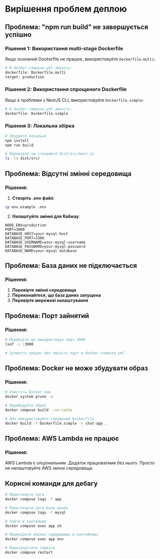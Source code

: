 # Вирішення проблем деплою

## Проблема: "npm run build" не завершується успішно

### Рішення 1: Використання multi-stage Dockerfile

Якщо основний Dockerfile не працює, використовуйте `Dockerfile.multi`:

```bash
# В docker-compose.yml змініть:
dockerfile: Dockerfile.multi
target: production
```

### Рішення 2: Використання спрощеного Dockerfile

Якщо є проблеми з NestJS CLI, використовуйте `Dockerfile.simple`:

```bash
# В docker-compose.yml змініть:
dockerfile: Dockerfile.simple
```

### Рішення 3: Локальна збірка

```bash
# Збудуйте локально
npm install
npm run build

# Перевірте чи створився dist/src/main.js
ls -la dist/src/
```

## Проблема: Відсутні змінні середовища

### Рішення:

1. **Створіть .env файл**:
```bash
cp env.example .env
```

2. **Налаштуйте змінні для Railway**:
```env
NODE_ENV=production
PORT=3000
DATABASE_HOST=your-mysql-host
DATABASE_PORT=3306
DATABASE_USERNAME=your-mysql-username
DATABASE_PASSWORD=your-mysql-password
DATABASE_NAME=your-mysql-database
```

## Проблема: База даних не підключається

### Рішення:

1. **Перевірте змінні середовища**
2. **Переконайтеся, що база даних запущена**
3. **Перевірте мережеві налаштування**

## Проблема: Порт зайнятий

### Рішення:

```bash
# Перевірте що використовує порт 3000
lsof -i :3000

# Зупиніть процес або змініть порт в docker-compose.yml
```

## Проблема: Docker не може збудувати образ

### Рішення:

```bash
# Очистіть Docker кеш
docker system prune -a

# Перебудуйте образ
docker compose build --no-cache

# Або використовуйте спрощений Dockerfile
docker build -f Dockerfile.simple -t chat-app .
```

## Проблема: AWS Lambda не працює

### Рішення:

AWS Lambda є опціональним. Додаток працюватиме без нього. Просто не налаштовуйте AWS змінні середовища.

## Корисні команди для дебагу

```bash
# Переглянути логи
docker compose logs -f app

# Переглянути логи бази даних
docker compose logs -f mysql

# Зайти в контейнер
docker compose exec app sh

# Перевірити змінні середовища в контейнері
docker compose exec app env

# Перезапустити сервіси
docker compose restart
``` 